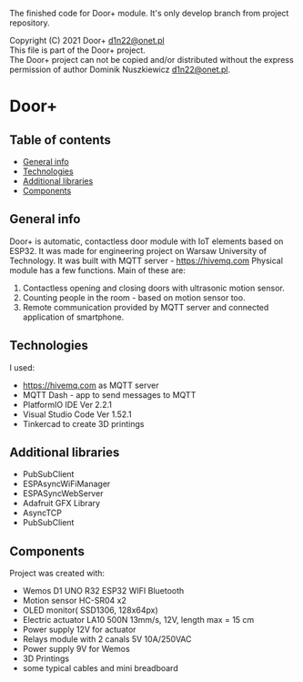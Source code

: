 
The finished code for Door+ module. It's only develop branch from project repository.

Copyright (C) 2021 Door+ <d1n22@onet.pl><br>
This file is part of the Door+ project.<br>
The Door+ project can not be copied and/or distributed without the express<br>
permission of author Dominik Nuszkiewicz <d1n22@onet.pl>.<br>


# Door+

## Table of contents
* [General info](#general-info)
* [Technologies](#technologies)
* [Additional libraries](#libraries)
* [Components](#components)



## General info
Door+ is automatic, contactless door module with IoT elements based on ESP32. It was made for engineering project on Warsaw University of Technology. It was built with MQTT server - https://hivemq.com
Physical module has a few functions. Main of these are:

1. Contactless opening and closing doors with ultrasonic motion sensor.
2. Counting people in the room - based on motion sensor too.
3. Remote communication provided by MQTT server and connected application of smartphone.


## Technologies
I used:
* https://hivemq.com as MQTT server
* MQTT Dash - app to send messages to MQTT
* PlatformIO IDE Ver 2.2.1
* Visual Studio Code Ver 1.52.1
* Tinkercad to create 3D printings

## Additional libraries
* PubSubClient 
* ESPAsyncWiFiManager
* ESPASyncWebServer
* Adafruit GFX Library
* AsyncTCP
* PubSubClient



## Components
Project was created with:
* Wemos D1 UNO R32 ESP32 WIFI Bluetooth
* Motion sensor HC-SR04 x2
* OLED monitor( SSD1306, 128x64px)
* Electric actuator LA10 500N 13mm/s, 12V, length max = 15 cm
* Power supply 12V for actuator
* Relays module with 2 canals 5V 10A/250VAC
* Power supply 9V for Wemos
* 3D Printings
* some typical cables and mini breadboard




